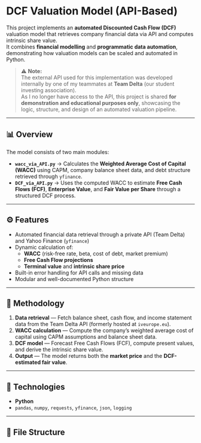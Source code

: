 # DCF Valuation Model (API-Based)

This project implements an **automated Discounted Cash Flow (DCF)** valuation model that retrieves company financial data via API and computes intrinsic share value.  
It combines **financial modelling** and **programmatic data automation**, demonstrating how valuation models can be scaled and automated in Python.

> ⚠️ **Note:**  
> The external API used for this implementation was developed internally by one of my teammates at **Team Delta** (our student investing association).  
> As I no longer have access to the API, this project is shared **for demonstration and educational purposes only**, showcasing the logic, structure, and design of an automated valuation pipeline.

---

## 📊 Overview
The model consists of two main modules:

- **`wacc_via_API.py`** → Calculates the **Weighted Average Cost of Capital (WACC)** using CAPM, company balance sheet data, and debt structure retrieved through `yfinance`.  
- **`DCF_via_API.py`** → Uses the computed WACC to estimate **Free Cash Flows (FCF)**, **Enterprise Value**, and **Fair Value per Share** through a structured DCF process.

---

## ⚙️ Features
- Automated financial data retrieval through a private API (Team Delta) and Yahoo Finance (`yfinance`)
- Dynamic calculation of:
  - **WACC** (risk-free rate, beta, cost of debt, market premium)
  - **Free Cash Flow projections**
  - **Terminal value** and **intrinsic share price**
- Built-in error handling for API calls and missing data
- Modular and well-documented Python structure

---

## 🧠 Methodology
1. **Data retrieval** — Fetch balance sheet, cash flow, and income statement data from the Team Delta API (formerly hosted at `iveurope.eu`).  
2. **WACC calculation** — Compute the company’s weighted average cost of capital using CAPM assumptions and balance sheet data.  
3. **DCF model** — Forecast Free Cash Flows (FCF), compute present values, and derive the intrinsic share value.  
4. **Output** — The model returns both the **market price** and the **DCF-estimated fair value**.

---

## 🧰 Technologies
- **Python**
- `pandas`, `numpy`, `requests`, `yfinance`, `json`, `logging`

---

## 📁 File Structure

